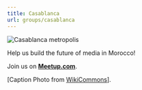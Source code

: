 ```yaml
---
title: Casablanca
url: groups/casablanca
---
```


![Casablanca metropolis](https://upload.wikimedia.org/wikipedia/commons/4/44/Casablanca_Metropolis.jpg)

Help us build the future of media in Morocco!

Join us on **[Meetup.com](https://www.meetup.com/Hacks-Hackers-Casablanca/)**.

[Caption Photo from [WikiCommons](wikicommons.org)].
